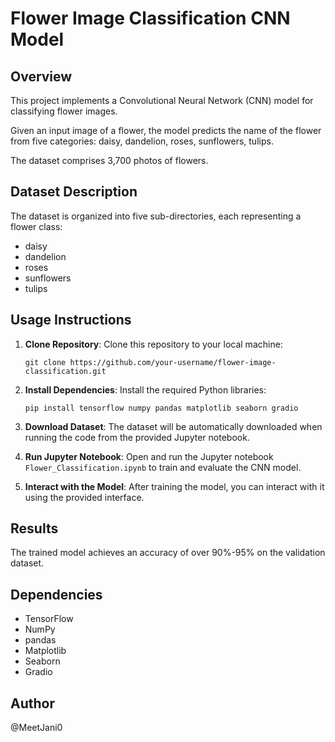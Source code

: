 # Flower Image Classification CNN Model
## Overview
This project implements a Convolutional Neural Network (CNN) model for classifying flower images. 

Given an input image of a flower, the model predicts the name of the flower from five categories: daisy, dandelion, roses, sunflowers, tulips.

The dataset comprises 3,700 photos of flowers.

## Dataset Description
The dataset is organized into five sub-directories, each representing a flower class:
- daisy
- dandelion
- roses
- sunflowers
- tulips

## Usage Instructions
1. **Clone Repository**: Clone this repository to your local machine:
   ```
   git clone https://github.com/your-username/flower-image-classification.git
   ```

2. **Install Dependencies**: Install the required Python libraries:
   ```
   pip install tensorflow numpy pandas matplotlib seaborn gradio
   ```

3. **Download Dataset**: The dataset will be automatically downloaded when running the code from the provided Jupyter notebook.

4. **Run Jupyter Notebook**: Open and run the Jupyter notebook `Flower_Classification.ipynb` to train and evaluate the CNN model.

5. **Interact with the Model**: After training the model, you can interact with it using the provided interface.

## Results
The trained model achieves an accuracy of over 90%-95% on the validation dataset.

## Dependencies
- TensorFlow
- NumPy
- pandas
- Matplotlib
- Seaborn
- Gradio


## Author
@MeetJani0
